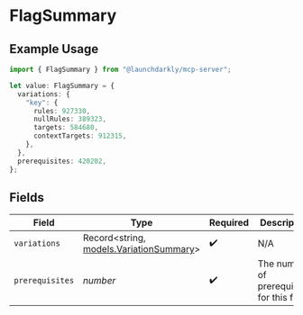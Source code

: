 # FlagSummary

## Example Usage

```typescript
import { FlagSummary } from "@launchdarkly/mcp-server";

let value: FlagSummary = {
  variations: {
    "key": {
      rules: 927330,
      nullRules: 389323,
      targets: 584680,
      contextTargets: 912315,
    },
  },
  prerequisites: 420202,
};
```

## Fields

| Field                                                                    | Type                                                                     | Required                                                                 | Description                                                              |
| ------------------------------------------------------------------------ | ------------------------------------------------------------------------ | ------------------------------------------------------------------------ | ------------------------------------------------------------------------ |
| `variations`                                                             | Record<string, [models.VariationSummary](../models/variationsummary.md)> | :heavy_check_mark:                                                       | N/A                                                                      |
| `prerequisites`                                                          | *number*                                                                 | :heavy_check_mark:                                                       | The number of prerequisites for this flag                                |